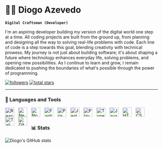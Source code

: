 # 👨‍💻 Diogo Azevedo

**`Digital Craftsman (Developer)`**

I'm an aspiring developer building my version of the digital world one step at a time. All coding projects are built from the ground up, from planning and designing all the way to solving real-life problems with code. Each line of code is a step towards this goal, blending creativity with technical prowess. My journey is not just about building software; it's about shaping a future where technology enhances everyday life, solving problems, and opening new possibilities. As I continue to learn and grow, I remain dedicated to pushing the boundaries of what's possible through the power of programming.

<p align="left">
  <a href="https://github.com/diogoazevedoo?tab=followers">
    <img alt="followers" title="Follow me on Github" src="https://custom-icon-badges.demolab.com/github/followers/diogoazevedoo?color=236ad3&labelColor=1155ba&style=for-the-badge&logo=person-add&label=Follow&logoColor=white"/></a>
  <a href="https://github.com/diogoazevedoo?tab=repositories&sort=stargazers">
    <img alt="total stars" title="Total stars on GitHub" src="https://custom-icon-badges.demolab.com/github/stars/diogoazevedoo?color=55960c&style=for-the-badge&labelColor=488207&logo=star"/></a>
</p>

---

### 🧰 Languages and Tools

<img align="left" alt="React" width="30px" style="padding-right:10px;" src="https://cdn.jsdelivr.net/gh/devicons/devicon/icons/react/react-original.svg" />
<img align="left" alt="Next" width="30px" style="padding-right:10px;" src="https://cdn.jsdelivr.net/gh/devicons/devicon@latest/icons/nextjs/nextjs-original.svg" />
<img align="left" alt="Node" width="30px" style="padding-right:10px;" src="https://cdn.jsdelivr.net/gh/devicons/devicon@latest/icons/nodejs/nodejs-plain-wordmark.svg" />
<img align="left" alt="Fastify" width="30px" style="padding-right:10px;" src="https://cdn.jsdelivr.net/gh/devicons/devicon@latest/icons/fastify/fastify-plain.svg" />
<img align="left" alt="Prisma" width="30px" style="padding-right:10px;" src="https://cdn.jsdelivr.net/gh/devicons/devicon@latest/icons/prisma/prisma-original.svg" />
<img align="left" alt="Jest" width="30px" style="padding-right:10px;" src="https://cdn.jsdelivr.net/gh/devicons/devicon@latest/icons/jest/jest-plain.svg" />
<img align="left" alt="Playwright" width="30px" style="padding-right:10px;" src="https://cdn.jsdelivr.net/gh/devicons/devicon@latest/icons/playwright/playwright-original.svg" />
<img align="left" alt="TypeScript" width="30px" style="padding-right:10px;" src="https://cdn.jsdelivr.net/gh/devicons/devicon/icons/typescript/typescript-plain.svg" />
<img align="left" alt="JavaScript" width="30px" style="padding-right:10px;" src="https://cdn.jsdelivr.net/gh/devicons/devicon/icons/javascript/javascript-plain.svg" />
<img align="left" alt="HTML" width="30px" style="padding-right:10px;" src="https://cdn.jsdelivr.net/gh/devicons/devicon/icons/html5/html5-plain.svg" />
<img align="left" alt="CSS" width="30px" style="padding-right:10px;" src="https://cdn.jsdelivr.net/gh/devicons/devicon/icons/css3/css3-plain.svg" />
<img align="left" alt="TailwindCSS" width="30px" style="padding-right:10px;" src="https://cdn.jsdelivr.net/gh/devicons/devicon@latest/icons/tailwindcss/tailwindcss-original.svg" />
<img align="left" alt="Git" width="30px" style="padding-right:10px;" src="https://cdn.jsdelivr.net/gh/devicons/devicon/icons/git/git-original.svg" />
<br />

#

### 📊 Stats

![Diogo's GitHub stats](https://github-readme-stats.vercel.app/api?username=diogoazevedoo&show_icons=true&theme=gruvbox)

#
